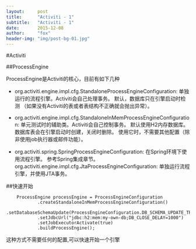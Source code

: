 ```yaml
---
layout:     post
title:      "Activiti - 1"
subtitle:   "Activiti - 1"
date:       2015-12-08
author:     "fox"
header-img: "img/post-bg-01.jpg"
---
```



#Activiti 

##ProcessEngine

	
	

ProcessEngine是Activiti的核心，目前有如下几种

*	org.activiti.engine.impl.cfg.StandaloneProcessEngineConfiguration: 单独运行的流程引擎。Activiti会自己处理事务。 默认，数据库只在引擎启动时检测 （如果没有Activiti的表或者表结构不正确就会抛出异常）。


*   org.activiti.engine.impl.cfg.StandaloneInMemProcessEngineConfiguration: 单元测试时的辅助类。Activiti会自己控制事务。 默认使用H2内存数据库。数据库表会在引擎启动时创建，关闭时删除。 使用它时，不需要其他配置（除非使用job执行器或邮件功能）。

*	org.activiti.spring.SpringProcessEngineConfiguration: 在Spring环境下使用流程引擎。 参考Spring集成章节。
org.activiti.engine.impl.cfg.JtaProcessEngineConfiguration: 单独运行流程引擎，并使用JTA事务。


##快速开始



        ProcessEngine processEngine = ProcessEngineConfiguration
                .createStandaloneInMemProcessEngineConfiguration()
                .setDatabaseSchemaUpdate(ProcessEngineConfiguration.DB_SCHEMA_UPDATE_TRUE)
                .setJdbcUrl("jdbc:h2:mem:my-own-db;DB_CLOSE_DELAY=1000")
                .setJobExecutorActivate(true)
                .buildProcessEngine();
                
               

这种方式不需要任何的配置,可以快速开始一个引擎

